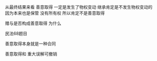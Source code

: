 从最终结果来看
善意取得 一定是发生了物权变动
继承肯定是不发生物权变动的 因为本来也是保管 没有所有权
所以肯定不是善意取得

赠与是否构成善意取得 为什么

民法68题目

善意取得本身就是一种合同

善意取得和 重大误解可撤销